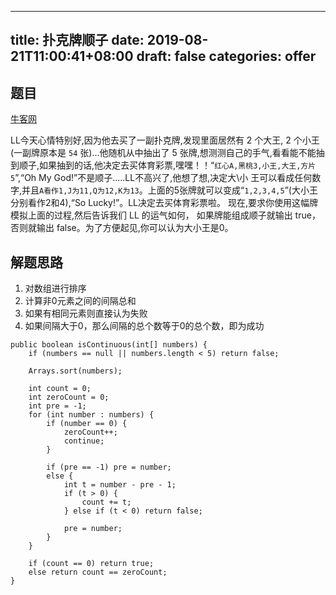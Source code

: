 
---
title: 扑克牌顺子
date: 2019-08-21T11:00:41+08:00
draft: false
categories: offer
---



## 题目

[牛客网](https://www.nowcoder.com/practice/762836f4d43d43ca9deb273b3de8e1f4?tpId=13&tqId=11198&tPage=3&rp=2&ru=%2Fta%2Fcoding-interviews&qru=%2Fta%2Fcoding-interviews%2Fquestion-ranking)

LL今天心情特别好,因为他去买了一副扑克牌,发现里面居然有 2 个大王, 2 个小王(一副牌原本是 `54` 张)...他随机从中抽出了 5 张牌,想测测自己的手气,看看能不能抽到顺子,如果抽到的话,他决定去买体育彩票,嘿嘿！！“`红心A,黑桃3,小王,大王,方片5`”,“Oh My God!”不是顺子.....LL不高兴了,他想了想,决定大\小 王可以看成任何数字,并且`A看作1,J为11,Q为12,K为13`。上面的5张牌就可以变成“`1,2,3,4,5`”(大小王分别看作2和4),“So Lucky!”。LL决定去买体育彩票啦。 现在,要求你使用这幅牌模拟上面的过程,然后告诉我们 LL 的运气如何， 如果牌能组成顺子就输出 true，否则就输出 false。为了方便起见,你可以认为大小王是0。

## 解题思路

  1. 对数组进行排序
  2. 计算非0元素之间的间隔总和
  3. 如果有相同元素则直接认为失败
  4. 如果间隔大于0，那么间隔的总个数等于0的总个数，即为成功

```
public boolean isContinuous(int[] numbers) {
    if (numbers == null || numbers.length < 5) return false;

    Arrays.sort(numbers);

    int count = 0;
    int zeroCount = 0;
    int pre = -1;
    for (int number : numbers) {
        if (number == 0) {
            zeroCount++;
            continue;
        }

        if (pre == -1) pre = number;
        else {
            int t = number - pre - 1;
            if (t > 0) {
                count += t;
            } else if (t < 0) return false;

            pre = number;
        }
    }

    if (count == 0) return true;
    else return count == zeroCount;
}
```

